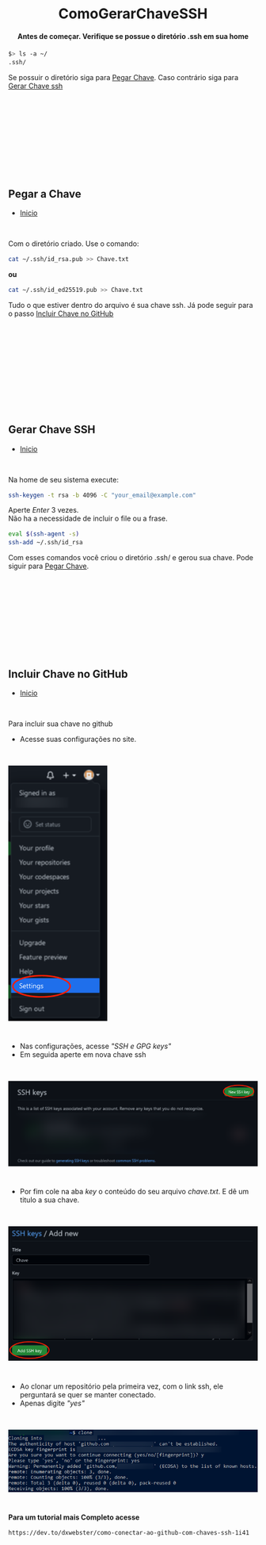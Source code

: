 <div align="center"><h1> ComoGerarChaveSSH </h1></div>

<div align="center"><h4>Antes de começar. Verifique se possue o diretório .ssh em sua home</h4></div>

```bash
$> ls -a ~/
.ssh/
```
Se possuir o diretório siga para [Pegar Chave](#pegar-a-chave). Caso contrário siga para [Gerar Chave ssh](#gerar-chave-ssh)

</br>
</br>
</br>
</br>
</br>
</br>
</br>
</br>
</br>

## Pegar a Chave
- [Inicio](#-comogerarchavessh-)
</br>

Com o diretório criado. Use o comando:
```bash
cat ~/.ssh/id_rsa.pub >> Chave.txt
```
**ou**
```bash
cat ~/.ssh/id_ed25519.pub >> Chave.txt
```
Tudo o que estiver dentro do arquivo é sua chave ssh.
Já pode seguir para o passo [Incluir Chave no GitHub](#incluir-chave-no-github)

</br>
</br>
</br>
</br>
</br>
</br>
</br>
</br>
</br>
</br>

## Gerar Chave SSH
- [Inicio](#-comogerarchavessh-)
</br>

Na home de seu sistema execute:

```bash
ssh-keygen -t rsa -b 4096 -C "your_email@example.com"
```
Aperte *Enter* 3 vezes.
</br>
Não ha a necessidade de incluir o file ou a frase.
```bash
eval $(ssh-agent -s)
ssh-add ~/.ssh/id_rsa
```
Com esses comandos você criou o diretório .ssh/ e gerou sua chave. Pode siguir para [Pegar Chave](#pegar-a-chave).

</br>
</br>
</br>
</br>
</br>
</br>
</br>
</br>
</br>

## Incluir Chave no GitHub
- [Inicio](#-comogerarchavessh-)
</br>

Para incluir sua chave no github
</br>
- Acesse suas configurações no site.
</br>

![ssh_1](imgs/ssh_1.png)
#
- Nas configurações, acesse *"SSH e GPG keys"*
- Em seguida aperte em nova chave ssh
</br>

![ssh_1](imgs/ssh_2.png)
#
- Por fim cole na aba *key* o conteúdo do seu arquivo *chave.txt*. E dê um titulo a sua chave.
</br>

![ssh_1](imgs/ssh_3.png)
#
- Ao clonar um repositório pela primeira vez, com o link ssh, ele perguntará se quer se manter conectado.
- Apenas digite *"yes"*
</br>

![ssh_1](imgs/ssh_4.png)



#
**Para um tutorial mais Completo acesse**
```zsh
https://dev.to/dxwebster/como-conectar-ao-github-com-chaves-ssh-1i41
```
